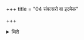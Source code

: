 +++
title = "04 संवत्सरो वा इदमेक"

+++

<details><summary>थिते</summary>

संवत्सरो वा इदमेक आसीदित्युक्तम् ४
</details>
